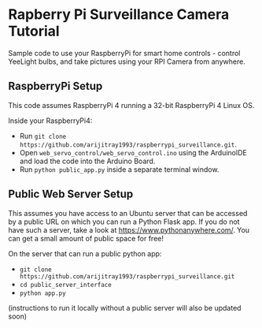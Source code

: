 # Rapberry Pi Surveillance Camera Tutorial 

Sample code to use your RaspberryPi for smart home controls - control YeeLight bulbs, and take pictures using your RPI Camera from anywhere. 

## RaspberryPi Setup
This code assumes RaspberryPi 4 running a 32-bit RaspberryPi 4 Linux OS.

Inside your RaspberryPi4:
- Run `git clone https://github.com/arijitray1993/raspberrypi_surveillance.git`. 
- Open `web_servo_control/web_servo_control.ino` using the ArduinoIDE and load the code into the Arduino Board. 
- Run `python public_app.py` inside a separate terminal window.

## Public Web Server Setup
This assumes you have access to an Ubuntu server that can be accessed by a public URL on which you can run a Python Flask app.
If you do not have such a server, take a look at https://www.pythonanywhere.com/. You can get a small amount of public space for free!

On the server that can run a public python app:
- `git clone https://github.com/arijitray1993/raspberrypi_surveillance.git`
- `cd public_server_interface`
- `python app.py` 


(instructions to run it locally without a public server will also be updated soon)
 







